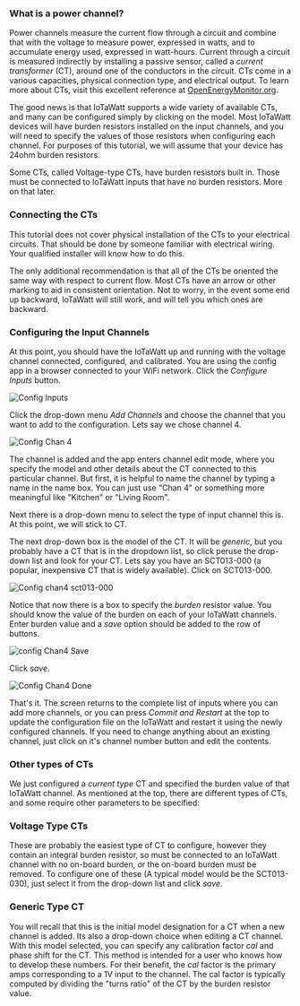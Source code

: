 ### What is a power channel?

Power channels measure the current flow through a circuit and combine that with the voltage to measure power, expressed in watts, and to accumulate energy used, expressed in watt-hours.  Current through a circuit is measured indirectly by installing a passive sensor, called a _current transformer_ (CT), around one of the conductors in the circuit. CTs come in a various capacities, physical connection type, and electrical output.  To learn more about CTs, visit this excellent reference at [OpenEnergyMonitor.org](https://learn.openenergymonitor.org/electricity-monitoring/ct-sensors/introduction).

The good news is that IoTaWatt supports a wide variety of available CTs, and many can be configured simply by clicking on the model.  Most IoTaWatt devices will have burden resistors installed on the input channels, and you will need to specify the values of those resistors when configuring each channel. For purposes of this tutorial, we will assume that your device has 24ohm burden resistors.

Some CTs, called Voltage-type CTs, have burden resistors built in.  Those must be connected to IoTaWatt inputs that have no burden resistors.  More on that later.

### Connecting the CTs

This tutorial does not cover physical installation of the CTs to your electrical circuits.  That should be done by someone familiar with electrical wiring.  Your qualified installer will know how to do this.

The only additional recommendation is that all of the CTs be oriented the same way with respect to current flow.  Most CTs have an arrow or other marking to aid in consistent orientation. Not to worry, in the event some end up backward, IoTaWatt will still work, and will tell you which ones are backward.

### Configuring the Input Channels

At this point, you should have the IoTaWatt up and running with the voltage channel connected, configured, and calibrated. You are using the config app in a browser connected to your WiFi network.  Click the _Configure Inputs_ button.

![Config Inputs](http://iotawatt.com/Images/config_inputs_1.gif)

Click the drop-down menu _Add Channels_ and choose the channel that you want to add to the configuration. Lets say we chose channel 4.

![Config Chan 4](http://iotawatt.com/Images/config_chan4_1.gif)

The channel is added and the app enters channel edit mode, where you specify the model and other details about the CT connected to this particular channel.  But first, it is helpful to name the channel by typing a name in the name box. You can just use "Chan 4" or something more meaningful like "Kitchen" or "Living Room".

Next there is a drop-down menu to select the type of input channel this is.  At this point, we will stick to CT.

The next drop-down box is the model of the CT.  It will be _generic_, but you probably have a CT that is in the dropdown list, so click peruse the drop-down list and look for your CT.  Lets say you have an SCT013-000 (a popular, inexpensive CT that is widely available).  Click on SCT013-000.

![Config chan4 sct013-000](http://iotawatt.com/Images/config_sct013-000_1.gif)

Notice that now there is a box to specify the _burden_ resistor value.  You should know the value of the burden on each of your IoTaWatt channels.  Enter burden value and a _save_ option should be added to the row of buttons.

![config Chan4 Save](http://iotawatt.com/Images/config_chan4_burden_1.gif)

Click _save_.

![Config Chan4 Done](http://iotawatt.com/Images/config_chan4_done_1.gif)

That's it.  The screen returns to the complete list of inputs where you can add more channels, or you can press _Commit and Restart_ at the top to update the configuration file on the IoTaWatt and restart it using the newly configured channels. If you need to change anything about an existing channel, just click on it's channel number button and edit the contents.

### Other types of CTs

We just configured a _current type_ CT and specified the burden value of that IoTaWatt channel.  As mentioned at the top, there are different types of CTs, and some require other parameters to be specified:

### Voltage Type CTs

These are probably the easiest type of CT to configure, however they contain an integral burden resistor, so must be connected to an IoTaWatt channel with no on-board burden, or the on-board burden must be removed.  To configure one of these (A typical model would be the SCT013-030), just select it from the drop-down list and click _save_.

### Generic Type CT

You will recall that this is the initial model designation for a CT when a new channel is added.  Its also a drop-down choice when editing a CT channel.  With this model selected, you can specify any calibration factor _cal_ and phase shift for the CT.  This method is intended for a user who knows how to develop these numbers.  For their benefit, the _cal_ factor is the primary amps corresponding to a 1V input to the channel.  The cal factor is typically computed by dividing the "turns ratio" of the CT by the burden resistor value.

